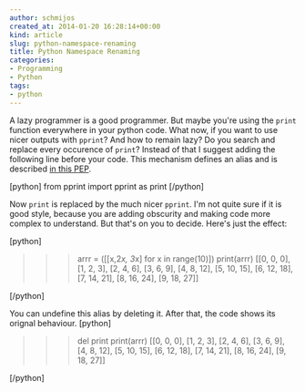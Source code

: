 ```yaml
---
author: schmijos
created_at: 2014-01-20 16:28:14+00:00
kind: article
slug: python-namespace-renaming
title: Python Namespace Renaming
categories:
- Programming
- Python
tags:
- python
---
```


A lazy programmer is a good programmer. But maybe you're using the `print` function everywhere in your python code. What now, if you want to use nicer outputs with `pprint`? And how to remain lazy? Do you search and replace every occurence of `print`? Instead of that I suggest adding the following line before your code. This mechanism defines an alias and is described [in this PEP](http://www.python.org/dev/peps/pep-0221/).

[python]
from pprint import pprint as print
[/python]

Now `print` is replaced by the much nicer `pprint`. I'm not quite sure if it is good style, because you are adding obscurity and making code more complex to understand. But that's on you to decide. Here's just the effect:

[python]
>>> arrr = ([[x,2*x, 3*x] for x in range(10)])
>>> print(arrr)
[[0, 0, 0],
 [1, 2, 3],
 [2, 4, 6],
 [3, 6, 9],
 [4, 8, 12],
 [5, 10, 15],
 [6, 12, 18],
 [7, 14, 21],
 [8, 16, 24],
 [9, 18, 27]]
>>> 
[/python]

You can undefine this alias by deleting it. After that, the code shows its orignal behaviour. 
[python]
>>> del print
>>> print(arrr)
[[0, 0, 0], [1, 2, 3], [2, 4, 6], [3, 6, 9], [4, 8, 12], [5, 10, 15], [6, 12, 18], [7, 14, 21], [8, 16, 24], [9, 18, 27]]
>>
[/python]
